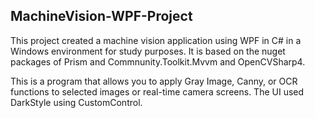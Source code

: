 ## MachineVision-WPF-Project

This project created a machine vision application using WPF in C# in a Windows environment for study purposes.
It is based on the nuget packages of Prism and Commnunity.Toolkit.Mvvm and OpenCVSharp4.

This is a program that allows you to apply Gray Image, Canny, or OCR functions to selected images or real-time camera screens.
The UI used DarkStyle using CustomControl.

